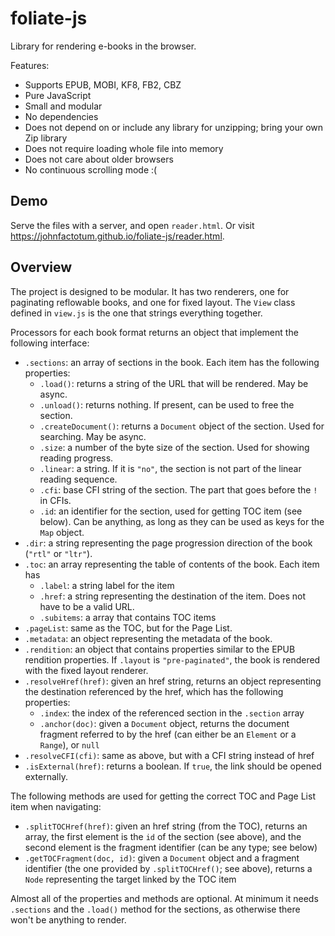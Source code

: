 # foliate-js

Library for rendering e-books in the browser.

Features:
- Supports EPUB, MOBI, KF8, FB2, CBZ
- Pure JavaScript
- Small and modular
- No dependencies
- Does not depend on or include any library for unzipping; bring your own Zip library
- Does not require loading whole file into memory
- Does not care about older browsers
- No continuous scrolling mode :(

## Demo

Serve the files with a server, and open `reader.html`. Or visit https://johnfactotum.github.io/foliate-js/reader.html.

## Overview

The project is designed to be modular. It has two renderers, one for paginating reflowable books, and one for fixed layout. The `View` class defined in `view.js` is the one that strings everything together.

Processors for each book format returns an object that implement the following interface:
- `.sections`: an array of sections in the book. Each item has the following properties:
    - `.load()`: returns a string of the URL that will be rendered. May be async.
    - `.unload()`: returns nothing. If present, can be used to free the section.
    - `.createDocument()`: returns a `Document` object of the section. Used for searching. May be async.
    - `.size`: a number of the byte size of the section. Used for showing reading progress.
    - `.linear`: a string. If it is `"no"`, the section is not part of the linear reading sequence.
    - `.cfi`: base CFI string of the section. The part that goes before the `!` in CFIs.
    - `.id`: an identifier for the section, used for getting TOC item (see below). Can be anything, as long as they can be used as keys for the `Map` object.
- `.dir`: a string representing the page progression direction of the book (`"rtl"` or `"ltr"`).
- `.toc`: an array representing the table of contents of the book. Each item has
    - `.label`: a string label for the item
    - `.href`: a string representing the destination of the item. Does not have to be a valid URL.
    - `.subitems`: a array that contains TOC items
- `.pageList`: same as the TOC, but for the Page List.
- `.metadata`: an object representing the metadata of the book.
- `.rendition`: an object that contains properties similar to the EPUB rendition properties. If `.layout` is `"pre-paginated"`, the book is rendered with the fixed layout renderer.
- `.resolveHref(href)`: given an href string, returns an object representing the destination referenced by the href, which has the following properties:
    - `.index`: the index of the referenced section in the `.section` array
    - `.anchor(doc)`: given a `Document` object, returns the document fragment referred to by the href (can either be an `Element` or a `Range`), or `null`
- `.resolveCFI(cfi)`: same as above, but with a CFI string instead of href
- `.isExternal(href)`: returns a boolean. If `true`, the link should be opened externally.

The following methods are used for getting the correct TOC and Page List item when navigating:
- `.splitTOCHref(href)`: given an href string (from the TOC), returns an array, the first element is the `id` of the section (see above), and the second element is the fragment identifier (can be any type; see below)
- `.getTOCFragment(doc, id)`: given a `Document` object and a fragment identifier (the one provided by `.splitTOCHref()`; see above), returns a `Node` representing the target linked by the TOC item

Almost all of the properties and methods are optional. At minimum it needs `.sections` and the `.load()` method for the sections, as otherwise there won't be anything to render.
